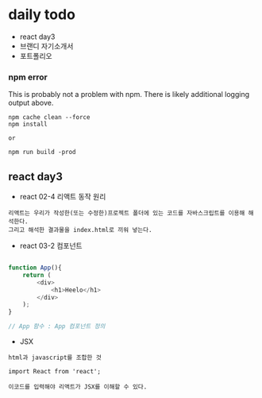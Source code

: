 # daily todo

- react day3
- 브랜디 자기소개서
- 포트폴리오

### npm error

This is  probably not a problem with npm. There is likely additional logging output above.

```
npm cache clean --force
npm install

or

npm run build -prod
```

## react day3

- react 02-4 리액트 동작 원리

```
리액트는 우리가 작성한(또는 수정한)프로젝트 폴더에 있는 코드를 자바스크립트를 이용해 해석한다.
그리고 해석한 결과물을 index.html로 끼워 넣는다.
```

- react 03-2 컴포넌트

```javascript

function App(){
    return (
        <div>
            <h1>Heelo</h1>
        </div>
    );
}

// App 함수 : App 컴포넌트 정의
```

- JSX

```
html과 javascript를 조합한 것

import React from 'react';

이코드를 입력해야 리액트가 JSX를 이해할 수 있다.
```